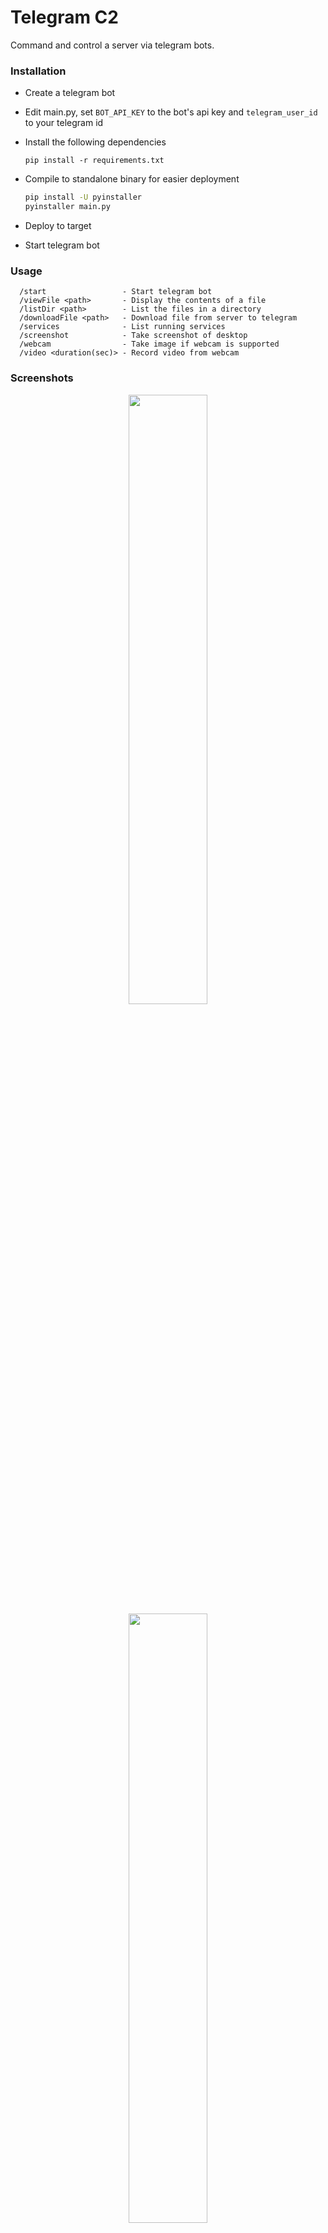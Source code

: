 # Telegram C2
  Command and control a server via telegram bots.

### Installation 
- Create a telegram bot
- Edit main.py, set ```BOT_API_KEY``` to the bot's api key and ```telegram_user_id``` to your telegram id
- Install the following dependencies
  
  ```console
  pip install -r requirements.txt
  ```
- Compile to standalone binary for easier deployment

  ```bash
  pip install -U pyinstaller
  pyinstaller main.py
  ```
- Deploy to target
- Start telegram bot

### Usage
  ```console
    /start                 - Start telegram bot
    /viewFile <path>       - Display the contents of a file
    /listDir <path>        - List the files in a directory
    /downloadFile <path>   - Download file from server to telegram
    /services              - List running services
    /screenshot            - Take screenshot of desktop
    /webcam                - Take image if webcam is supported
    /video <duration(sec)> - Record video from webcam
  ```

### Screenshots

<div align="center">
  <img src="https://github.com/Tomiwa-Ot/telegram-c2/assets/37912743/888bdc50-56f9-4fef-a0f0-8567184a9230" width="50%" /><br />
  <img src="https://github.com/Tomiwa-Ot/telegram-c2/assets/37912743/7413d748-29d9-42a2-85de-1f82683a4a7d" width="50%" /><br />
  <img src="https://github.com/Tomiwa-Ot/telegram-c2/assets/37912743/2e1657db-0594-473a-bbe9-12111b4a9717" width="50%" /><br />
  <img src="https://github.com/Tomiwa-Ot/telegram-c2/assets/37912743/87378bbf-a403-497a-80be-d813c9d3e711" width="50%" /><br />
  <img src="https://github.com/Tomiwa-Ot/telegram-c2/assets/37912743/a741afbf-0441-4522-b311-346de9048527" width="50%" /><br />
</div>
